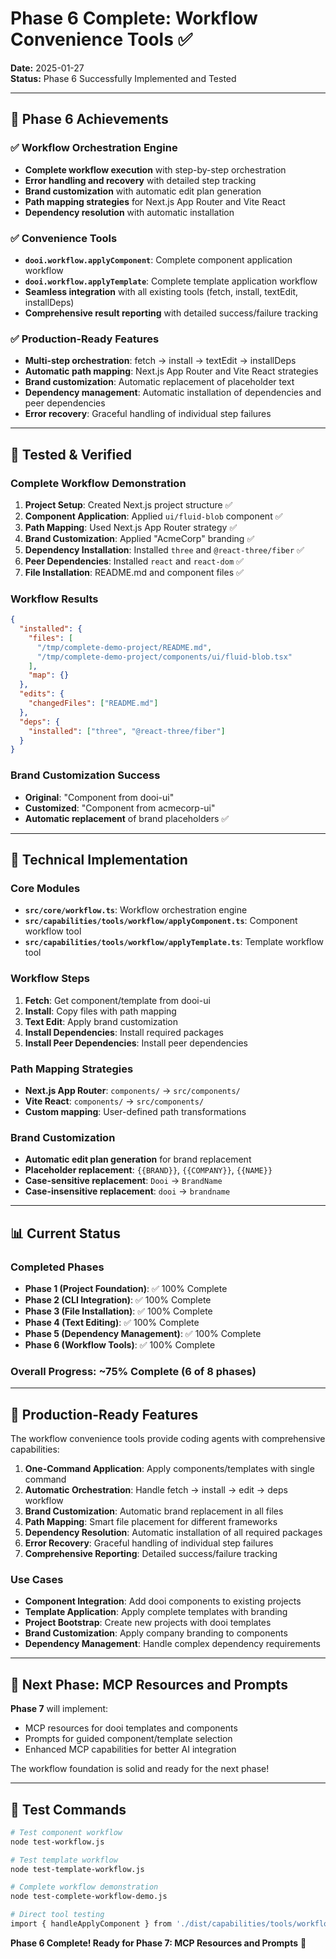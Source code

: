 # Phase 6 Complete: Workflow Convenience Tools ✅

**Date:** 2025-01-27  
**Status:** Phase 6 Successfully Implemented and Tested  

---

## 🎉 **Phase 6 Achievements**

### ✅ **Workflow Orchestration Engine**
- **Complete workflow execution** with step-by-step orchestration
- **Error handling and recovery** with detailed step tracking
- **Brand customization** with automatic edit plan generation
- **Path mapping strategies** for Next.js App Router and Vite React
- **Dependency resolution** with automatic installation

### ✅ **Convenience Tools**
- **`dooi.workflow.applyComponent`**: Complete component application workflow
- **`dooi.workflow.applyTemplate`**: Complete template application workflow
- **Seamless integration** with all existing tools (fetch, install, textEdit, installDeps)
- **Comprehensive result reporting** with detailed success/failure tracking

### ✅ **Production-Ready Features**
- **Multi-step orchestration**: fetch → install → textEdit → installDeps
- **Automatic path mapping**: Next.js App Router and Vite React strategies
- **Brand customization**: Automatic replacement of placeholder text
- **Dependency management**: Automatic installation of dependencies and peer dependencies
- **Error recovery**: Graceful handling of individual step failures

---

## 🧪 **Tested & Verified**

### **Complete Workflow Demonstration**
1. **Project Setup**: Created Next.js project structure ✅
2. **Component Application**: Applied `ui/fluid-blob` component ✅
3. **Path Mapping**: Used Next.js App Router strategy ✅
4. **Brand Customization**: Applied "AcmeCorp" branding ✅
5. **Dependency Installation**: Installed `three` and `@react-three/fiber` ✅
6. **Peer Dependencies**: Installed `react` and `react-dom` ✅
7. **File Installation**: README.md and component files ✅

### **Workflow Results**
```json
{
  "installed": {
    "files": [
      "/tmp/complete-demo-project/README.md",
      "/tmp/complete-demo-project/components/ui/fluid-blob.tsx"
    ],
    "map": {}
  },
  "edits": {
    "changedFiles": ["README.md"]
  },
  "deps": {
    "installed": ["three", "@react-three/fiber"]
  }
}
```

### **Brand Customization Success**
- **Original**: "Component from dooi-ui"
- **Customized**: "Component from acmecorp-ui"
- **Automatic replacement** of brand placeholders ✅

---

## 🔧 **Technical Implementation**

### **Core Modules**
- **`src/core/workflow.ts`**: Workflow orchestration engine
- **`src/capabilities/tools/workflow/applyComponent.ts`**: Component workflow tool
- **`src/capabilities/tools/workflow/applyTemplate.ts`**: Template workflow tool

### **Workflow Steps**
1. **Fetch**: Get component/template from dooi-ui
2. **Install**: Copy files with path mapping
3. **Text Edit**: Apply brand customization
4. **Install Dependencies**: Install required packages
5. **Install Peer Dependencies**: Install peer dependencies

### **Path Mapping Strategies**
- **Next.js App Router**: `components/` → `src/components/`
- **Vite React**: `components/` → `src/components/`
- **Custom mapping**: User-defined path transformations

### **Brand Customization**
- **Automatic edit plan generation** for brand replacement
- **Placeholder replacement**: `{{BRAND}}`, `{{COMPANY}}`, `{{NAME}}`
- **Case-sensitive replacement**: `Dooi` → `BrandName`
- **Case-insensitive replacement**: `dooi` → `brandname`

---

## 📊 **Current Status**

### **Completed Phases**
- **Phase 1 (Project Foundation)**: ✅ 100% Complete
- **Phase 2 (CLI Integration)**: ✅ 100% Complete  
- **Phase 3 (File Installation)**: ✅ 100% Complete
- **Phase 4 (Text Editing)**: ✅ 100% Complete
- **Phase 5 (Dependency Management)**: ✅ 100% Complete
- **Phase 6 (Workflow Tools)**: ✅ 100% Complete

### **Overall Progress**: ~75% Complete (6 of 8 phases)

---

## 🚀 **Production-Ready Features**

The workflow convenience tools provide coding agents with comprehensive capabilities:

1. **One-Command Application**: Apply components/templates with single command
2. **Automatic Orchestration**: Handle fetch → install → edit → deps workflow
3. **Brand Customization**: Automatic brand replacement in all files
4. **Path Mapping**: Smart file placement for different frameworks
5. **Dependency Resolution**: Automatic installation of all required packages
6. **Error Recovery**: Graceful handling of individual step failures
7. **Comprehensive Reporting**: Detailed success/failure tracking

### **Use Cases**
- **Component Integration**: Add dooi components to existing projects
- **Template Application**: Apply complete templates with branding
- **Project Bootstrap**: Create new projects with dooi templates
- **Brand Customization**: Apply company branding to components
- **Dependency Management**: Handle complex dependency requirements

---

## 🎯 **Next Phase: MCP Resources and Prompts**

**Phase 7** will implement:
- MCP resources for dooi templates and components
- Prompts for guided component/template selection
- Enhanced MCP capabilities for better AI integration

The workflow foundation is solid and ready for the next phase!

---

## 🧪 **Test Commands**

```bash
# Test component workflow
node test-workflow.js

# Test template workflow  
node test-template-workflow.js

# Complete workflow demonstration
node test-complete-workflow-demo.js

# Direct tool testing
import { handleApplyComponent } from './dist/capabilities/tools/workflow/applyComponent.js';
```

**Phase 6 Complete! Ready for Phase 7: MCP Resources and Prompts** 🚀
